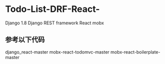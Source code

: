 # Todo-List-DRF-React-


Django 1.8
Django REST framework
React
mobx

## 参考以下代码

django_react-master
mobx-react-todomvc-master
mobx-react-boilerplate-master
